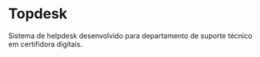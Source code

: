 # Topdesk
Sistema de helpdesk desenvolvido para departamento de suporte técnico em certifidora digitais.

